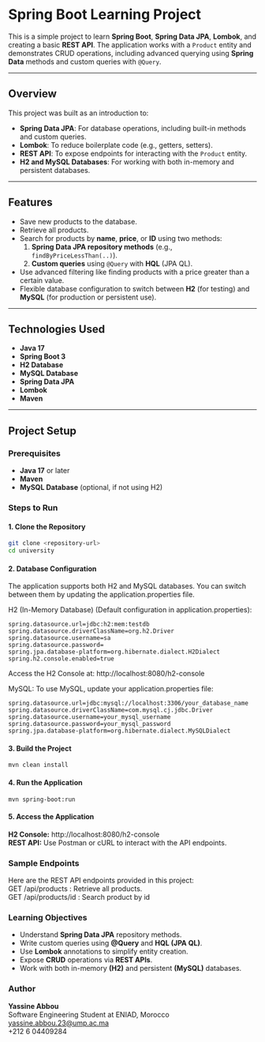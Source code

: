 # Spring Boot Learning Project

This is a simple project to learn **Spring Boot**, **Spring Data JPA**, **Lombok**, and creating a basic **REST API**. The application works with a `Product` entity and demonstrates CRUD operations, including advanced querying using **Spring Data** methods and custom queries with `@Query`.

---

## Overview

This project was built as an introduction to:
- **Spring Data JPA**: For database operations, including built-in methods and custom queries.
- **Lombok**: To reduce boilerplate code (e.g., getters, setters).
- **REST API**: To expose endpoints for interacting with the `Product` entity.
- **H2 and MySQL Databases**: For working with both in-memory and persistent databases.

---

## Features

- Save new products to the database.
- Retrieve all products.
- Search for products by **name**, **price**, or **ID** using two methods:
    1. **Spring Data JPA repository methods** (e.g., `findByPriceLessThan(..)`).
    2. **Custom queries** using `@Query` with **HQL** (JPA QL).
- Use advanced filtering like finding products with a price greater than a certain value.
- Flexible database configuration to switch between **H2** (for testing) and **MySQL** (for production or persistent use).

---

## Technologies Used

- **Java 17**
- **Spring Boot 3**
- **H2 Database**
- **MySQL Database**
- **Spring Data JPA**
- **Lombok**
- **Maven**

---

## Project Setup

### Prerequisites
- **Java 17** or later
- **Maven**
- **MySQL Database** (optional, if not using H2)

### Steps to Run

#### 1. Clone the Repository
```bash
git clone <repository-url>
cd university
```
#### 2. Database Configuration
The application supports both H2 and MySQL databases. You can switch between them by updating the application.properties file.

H2 (In-Memory Database) (Default configuration in application.properties):
```
spring.datasource.url=jdbc:h2:mem:testdb
spring.datasource.driverClassName=org.h2.Driver
spring.datasource.username=sa
spring.datasource.password=
spring.jpa.database-platform=org.hibernate.dialect.H2Dialect
spring.h2.console.enabled=true
```
Access the H2 Console at: http://localhost:8080/h2-console

MySQL:
To use MySQL, update your application.properties file:
```
spring.datasource.url=jdbc:mysql://localhost:3306/your_database_name
spring.datasource.driverClassName=com.mysql.cj.jdbc.Driver
spring.datasource.username=your_mysql_username
spring.datasource.password=your_mysql_password
spring.jpa.database-platform=org.hibernate.dialect.MySQLDialect
``` 
#### 3. Build the Project
```mvn clean install```
#### 4. Run the Application
```mvn spring-boot:run```
#### 5. Access the Application
**H2 Console:**  http://localhost:8080/h2-console <br>
**REST API:** Use Postman or cURL to interact with the API endpoints.

### Sample Endpoints
Here are the REST API endpoints provided in this project: <br>
GET /api/products        : Retrieve all products.    <br>
GET /api/products/id     : Search product by id       <br>

### Learning Objectives
- Understand **Spring Data JPA** repository methods.
- Write custom queries using **@Query** and **HQL (JPA QL)**.
- Use **Lombok** annotations to simplify entity creation.
- Expose **CRUD** operations via **REST APIs**.
- Work with both in-memory **(H2)** and persistent **(MySQL)** databases.


### Author
**Yassine Abbou** <br>
Software Engineering Student at ENIAD, Morocco <br>
yassine.abbou.23@ump.ac.ma <br>
+212 6 04409284